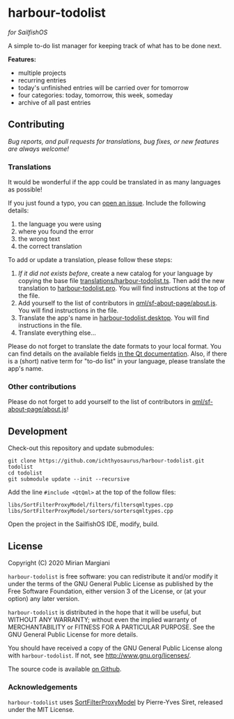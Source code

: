 # harbour-todolist

*for SailfishOS*

A simple to-do list manager for keeping track of what has to be done next.


**Features:**

- multiple projects
- recurring entries
- today's unfinished entries will be carried over for tomorrow
- four categories: today, tomorrow, this week, someday
- archive of all past entries


## Contributing

*Bug reports, and pull requests for translations, bug fixes, or new features are always welcome!*


### Translations

It would be wonderful if the app could be translated in as many languages as possible!

If you just found a typo, you can [open an issue](https://github.com/ichthyosaurus/harbour-todolist/issues/new).
Include the following details:

1. the language you were using
2. where you found the error
3. the wrong text
4. the correct translation


To add or update a translation, please follow these steps:

1. *If it did not exists before*, create a new catalog for your language by copying the
   base file [translations/harbour-todolist.ts](translations/harbour-todolist.ts).
   Then add the new translation to [harbour-todolist.pro](harbour-todolist.pro). You will
   find instructions at the top of the file.
2. Add yourself to the list of contributors in [qml/sf-about-page/about.js](qml/sf-about-page/about.js).
   You will find instructions in the file.
3. Translate the app's name in [harbour-todolist.desktop](harbour-todolist.desktop).
   You will find instructions in the file.
4. Translate everything else...

Please do not forget to translate the date formats to your local format. You can
find details on the available fields [in the Qt documentation](https://doc.qt.io/qt-5/qml-qtqml-date.html#details).
Also, if there is a (short) native term for "to-do list" in your language, please
translate the app's name.


### Other contributions

Please do not forget to add yourself to the list of contributors in
[qml/sf-about-page/about.js](qml/sf-about-page/about.js)!


## Development

Check-out this repository and update submodules:

    git clone https://github.com/ichthyosaurus/harbour-todolist.git todolist
    cd todolist
    git submodule update --init --recursive

Add the line `#include <QtQml>` at the top of the follow files:

    libs/SortFilterProxyModel/filters/filtersqmltypes.cpp
    libs/SortFilterProxyModel/sorters/sortersqmltypes.cpp

Open the project in the SailfishOS IDE, modify, build.


## License

Copyright (C) 2020  Mirian Margiani

`harbour-todolist` is free software: you can redistribute it and/or modify
it under the terms of the GNU General Public License as published by
the Free Software Foundation, either version 3 of the License, or
(at your option) any later version.

`harbour-todolist` is distributed in the hope that it will be useful,
but WITHOUT ANY WARRANTY; without even the implied warranty of
MERCHANTABILITY or FITNESS FOR A PARTICULAR PURPOSE.  See the
GNU General Public License for more details.

You should have received a copy of the GNU General Public License
along with `harbour-todolist`.  If not, see <http://www.gnu.org/licenses/>.

The source code is available [on Github](https://github.com/ichthyosaurus/harbour-todolist).


### Acknowledgements

`harbour-todolist` uses [SortFilterProxyModel](https://github.com/oKcerG/SortFilterProxyModel)
by Pierre-Yves Siret, released under the MIT License.
